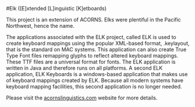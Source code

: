 #Elk ([E]xtended [L]inguistic [K]etboards)

This project is an extension of ACORNS. Elks were plentiful in the Pacific Northwest, hence the name.

The applications associated with the ELK project, called ELK is used to create keyboard mappings using the popular XML-based format, .keylayout, that is the standard on MAC systems. This application can also create True Type Font files remapping glyphs to reflect altered keyboard mappings. These TTF files are a universal format for fonts. The ELK application is written in Java and therefore runs on all platforms. A second ELK application, ELK Keyboards is a windows-based application that makes use of keyboard mappings created by ELK. Because all modern systems have keyboard mapping facilities, this second application is no longer needed.

Please visit the [acornslinguistics.com](https://acornslinguistics.com/) website for more details.
